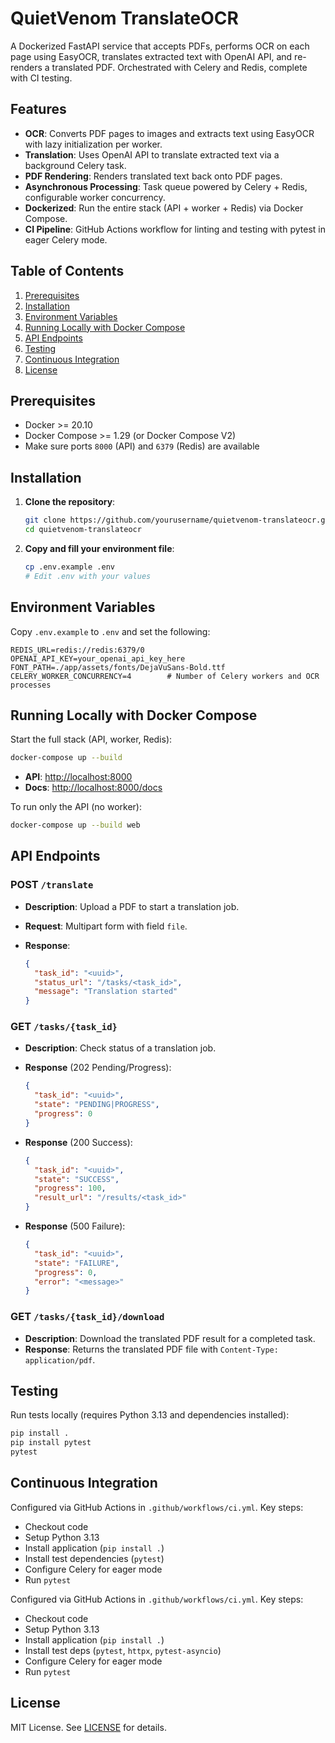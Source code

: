 # QuietVenom TranslateOCR

A Dockerized FastAPI service that accepts PDFs, performs OCR on each page using EasyOCR, translates extracted text with OpenAI API, and re-renders a translated PDF. Orchestrated with Celery and Redis, complete with CI testing.

## Features

* **OCR**: Converts PDF pages to images and extracts text using EasyOCR with lazy initialization per worker.
* **Translation**: Uses OpenAI API to translate extracted text via a background Celery task.
* **PDF Rendering**: Renders translated text back onto PDF pages.
* **Asynchronous Processing**: Task queue powered by Celery + Redis, configurable worker concurrency.
* **Dockerized**: Run the entire stack (API + worker + Redis) via Docker Compose.
* **CI Pipeline**: GitHub Actions workflow for linting and testing with pytest in eager Celery mode.

## Table of Contents

1. [Prerequisites](#prerequisites)
2. [Installation](#installation)
3. [Environment Variables](#environment-variables)
4. [Running Locally with Docker Compose](#running-locally-with-docker-compose)
5. [API Endpoints](#api-endpoints)
6. [Testing](#testing)
7. [Continuous Integration](#continuous-integration)
8. [License](#license)

## Prerequisites

* Docker >= 20.10
* Docker Compose >= 1.29 (or Docker Compose V2)
* Make sure ports `8000` (API) and `6379` (Redis) are available

## Installation

1. **Clone the repository**:

   ```bash
   git clone https://github.com/yourusername/quietvenom-translateocr.git
   cd quietvenom-translateocr
   ```
2. **Copy and fill your environment file**:

   ```bash
   cp .env.example .env
   # Edit .env with your values
   ```

## Environment Variables

Copy `.env.example` to `.env` and set the following:

```dotenv
REDIS_URL=redis://redis:6379/0
OPENAI_API_KEY=your_openai_api_key_here
FONT_PATH=./app/assets/fonts/DejaVuSans-Bold.ttf
CELERY_WORKER_CONCURRENCY=4        # Number of Celery workers and OCR processes
```

## Running Locally with Docker Compose

Start the full stack (API, worker, Redis):

```bash
docker-compose up --build
```

* **API**: [http://localhost:8000](http://localhost:8000)
* **Docs**: [http://localhost:8000/docs](http://localhost:8000/docs)

To run only the API (no worker):

```bash
docker-compose up --build web
```

## API Endpoints

### POST `/translate`

* **Description**: Upload a PDF to start a translation job.
* **Request**: Multipart form with field `file`.
* **Response**:

  ```json
  {
    "task_id": "<uuid>",
    "status_url": "/tasks/<task_id>",
    "message": "Translation started"
  }
  ```

### GET `/tasks/{task_id}`

* **Description**: Check status of a translation job.
* **Response** (202 Pending/Progress):

  ```json
  {
    "task_id": "<uuid>",
    "state": "PENDING|PROGRESS",
    "progress": 0
  }
  ```
* **Response** (200 Success):

  ```json
  {
    "task_id": "<uuid>",
    "state": "SUCCESS",
    "progress": 100,
    "result_url": "/results/<task_id>"
  }
  ```
* **Response** (500 Failure):

  ```json
  {
    "task_id": "<uuid>",
    "state": "FAILURE",
    "progress": 0,
    "error": "<message>"
  }
  ```

### GET `/tasks/{task_id}/download`

* **Description**: Download the translated PDF result for a completed task.
* **Response**: Returns the translated PDF file with `Content-Type: application/pdf`.

## Testing

Run tests locally (requires Python 3.13 and dependencies installed):

```bash
pip install .
pip install pytest
pytest
```

## Continuous Integration

Configured via GitHub Actions in `.github/workflows/ci.yml`. Key steps:

* Checkout code
* Setup Python 3.13
* Install application (`pip install .`)
* Install test dependencies (`pytest`)
* Configure Celery for eager mode
* Run `pytest`

Configured via GitHub Actions in `.github/workflows/ci.yml`. Key steps:

* Checkout code
* Setup Python 3.13
* Install application (`pip install .`)
* Install test deps (`pytest`, `httpx`, `pytest-asyncio`)
* Configure Celery for eager mode
* Run `pytest`

## License

MIT License. See [LICENSE](LICENSE) for details.
